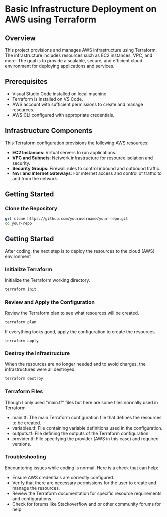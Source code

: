# Basic Infrastructure Deployment on AWS using Terraform

## Overview

This project provisions and manages AWS infrastructure using Terraform. The infrastructure includes resources such as EC2 instances, VPC, and more. The goal is to provide a scalable, secure, and efficient cloud environment for deploying applications and services.

## Prerequisites

- Visual Studio Code installed on local machine
- Terraform is installed on VS Code.
- AWS account with sufficient permissions to create and manage resources.
- AWS CLI configured with appropriate credentials.

## Infrastructure Components

This Terraform configuration provisions the following AWS resources:

- **EC2 Instances**: Virtual servers to run applications.
- **VPC and Subnets**: Network infrastructure for resource isolation and security.
- **Security Groups**: Firewall rules to control inbound and outbound traffic.
- **NAT and Internet Gateways**: For internet access and control of traffic to and from the network.

## Getting Started

### Clone the Repository

```sh
git clone https://github.com/yourusername/your-repo.git
cd your-repo
```

## Getting Started
After coding, the next step is to deploy the resources to the cloud (AWS) environment

### Initialize Terraform
Initialize the Terraform working directory.


```sh
terraform init
   ```
### Review and Apply the Configuration
Review the Terraform plan to see what resources will be created.

```sh
terraform plan
   ```
If everything looks good, apply the configuration to create the resources.

```sh
terraform apply
   ```
### Destroy the Infrastructure
When the resources are no longer needed and to avoid charges, the infrastructures were all destroyed.

```sh
terraform destroy
   ```

### Terraform Files

Though I only used "main.tf" files but here are some files normally used in Terraform
- main.tf: The main Terraform configuration file that defines the resources to be created.
- variables.tf: File containing variable definitions used in the configuration.
- outputs.tf: File defining the outputs of the Terraform configuration.
- provider.tf: File specifying the provider (AWS in this case) and required versions.


### Troubleshooting
Encountering issues while coding is normal. Here is a check that can help:

- Ensure AWS credentials are correctly configured.
- Verify that there are necessary permissions for the user to create and manage the resources.
- Review the Terraform documentation for specific resource requirements and configurations.
- Check for forums like Stackoverflow and or other community forums for help
